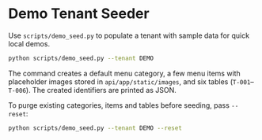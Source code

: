 # Demo Tenant Seeder

Use `scripts/demo_seed.py` to populate a tenant with sample data for quick
local demos.

```bash
python scripts/demo_seed.py --tenant DEMO
```

The command creates a default menu category, a few menu items with placeholder
images stored in `api/app/static/images`, and six tables (`T-001`–`T-006`). The
created identifiers are printed as JSON.

To purge existing categories, items and tables before seeding, pass `--reset`:

```bash
python scripts/demo_seed.py --tenant DEMO --reset
```

